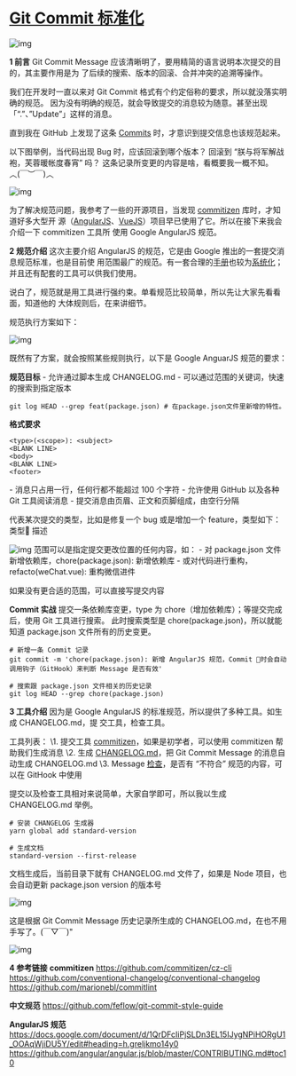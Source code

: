 # [Git Commit 标准化](https://www.cnblogs.com/wubaiqing/p/10307605.html)

 ![img](https://img2018.cnblogs.com/blog/328599/201901/328599-20190123103809513-443527750.jpg)

 

**1 前言**
Git Commit Message 应该清晰明了，要用精简的语言说明本次提交的目的，其主要作用是为
了后续的搜索、版本的回滚、合并冲突的追溯等操作。 

我们在开发时一直以来对 Git Commit 格式有个约定俗称的要求，所以就没落实明确的规范。
因为没有明确的规范，就会导致提交的消息较为随意。甚至出现「“.”、”Update”」这样的消息。

直到我在 GitHub 上发现了这条 [Commits](https://github.com/kvenux/kvenux.github.io/commits/master) 时，才意识到提交信息也该规范起来。 

以下图举例，当代码出现 Bug 时，应该回滚到哪个版本？
回滚到 “朕与将军解战袍，芙蓉暖帐度春宵” 吗？
这条记录所变更的内容是啥，看概要我一概不知。 ︿(￣︶￣)︿

![img](https://img2018.cnblogs.com/blog/328599/201901/328599-20190123103755402-696694406.jpg)


为了解决规范问题，我参考了一些的开源项目，当发现 [commitizen](https://github.com/commitizen/cz-cli) 库时，才知道好多大型开
源（[AngularJS](https://github.com/angular/angular)、[VueJS](https://github.com/vuejs/vue/commits/dev)）项目早已使用了它。所以在接下来我会介绍一下 commitizen 工具所
使用 Google AngularJS 规范。


**2 规范介绍**
这次主要介绍 AngularJS 的规范，它是由 Google 推出的一套提交消息规范标准，也是目前使
用范围最广的规范。有一套合理的[手册](https://docs.google.com/document/d/1QrDFcIiPjSLDn3EL15IJygNPiHORgU1_OOAqWjiDU5Y/edit)也较为[系统化](https://github.com/angular/angular.js/blob/master/CONTRIBUTING.md#toc10)；并且还有配套的工具可以供我们使用。

说白了，规范就是用工具进行强约束。单看规范比较简单，所以先让大家先看看面，知道他的
大体规则后，在来讲细节。

规范执行方案如下：　　

![img](https://img2018.cnblogs.com/blog/328599/201901/328599-20190123104101160-845368160.png)


既然有了方案，就会按照某些规则执行，以下是 Google AnguarJS 规范的要求：

**规范目标**
\- 允许通过脚本生成 CHANGELOG.md
\- 可以通过范围的关键词，快速的搜索到指定版本

```
git log HEAD --grep feat(package.json) # 在package.json文件里新增的特性。 
```

**格式要求**

```
<type>(<scope>): <subject>
<BLANK LINE>
<body>
<BLANK LINE>
<footer>
```

\- 消息只占用一行，任何行都不能超过 100 个字符
\- 允许使用 GitHub 以及各种 Git 工具阅读消息
\- 提交消息由页眉、正文和页脚组成，由空行分隔

<type>
代表某次提交的类型，比如是修复一个 bug 或是增加一个 feature，类型如下：
类型 描述

![img](https://img2018.cnblogs.com/blog/328599/201901/328599-20190123104458539-2041029483.png)
<scope>
范围可以是指定提交更改位置的任何内容，如：
\- 对 package.json 文件新增依赖库，chore(package.json): 新增依赖库
\- 或对代码进行重构，refacto(weChat.vue): 重构微信进件

<subject>
如果没有更合适的范围，可以直接写提交内容

 

**Commit 实战**
提交一条依赖库变更，type 为 chore（增加依赖库）；等提交完成后，使用 Git 工具进行搜索。
此时搜索类型是 chore(package.json)，所以就能知道 package.json 文件所有的历史变更。

```
# 新增一条 Commit 记录
git commit -m 'chore(package.json): 新增 AngularJS 规范，Commit 时会自动调用钩子（GitHook）来判断 Message 是否有效'

# 搜索跟 package.json 文件相关的历史记录
git log HEAD --grep chore(package.json)
```


**3 工具介绍**
因为是 Google AngularJS 的标准规范，所以提供了多种工具。如生成 CHANGELOG.md，提
交工具，检查工具。

工具列表：
\1. 提交工具 [commitizen](https://github.com/commitizen/cz-cli)，如果是初学者，可以使用 commitizen 帮助我们生成消息
\2. 生成 [CHANGELOG.md](https://github.com/conventional-changelog/standard-version)，把 Git Commit Message 的消息自动生成 CHANGELOG.md
\3. Message [检查](https://github.com/marionebl/commitlint)，是否有 “不符合” 规范的内容，可以在 GitHook 中使用

提交以及检查工具相对来说简单，大家自学即可，所以我以生成 CHANGELOG.md 举例。

```
# 安装 CHANGELOG 生成器
yarn global add standard-version

# 生成文档
standard-version --first-release
```

文档生成后，当前目录下就有 CHANGELOG.md 文件了，如果是 Node 项目，也会自动更新
package.json version 的版本号

![img](https://img2018.cnblogs.com/blog/328599/201901/328599-20190123104719936-72719728.png)

这是根据 Git Commit Message 历史记录所生成的 CHANGELOG.md，在也不用手写了。(￣▽￣)"

![img](https://img2018.cnblogs.com/blog/328599/201901/328599-20190123104805995-1084449485.jpg)

 

**4 参考链接**
**commitizen**
https://github.com/commitizen/cz-cli
https://github.com/conventional-changelog/conventional-changelog
https://github.com/marionebl/commitlint

**中文规范**
https://github.com/feflow/git-commit-style-guide

**AngularJS 规范**
https://docs.google.com/document/d/1QrDFcIiPjSLDn3EL15IJygNPiHORgU1_OOAqWjiDU5Y/edit#heading=h.greljkmo14y0
https://github.com/angular/angular.js/blob/master/CONTRIBUTING.md#toc10
